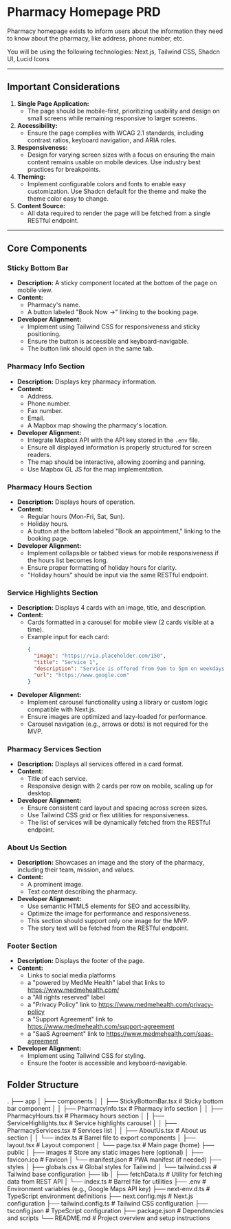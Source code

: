# Pharmacy Homepage PRD

Pharmacy homepage exists to inform users about the information they need to know about the pharmacy, like address, phone number, etc.

You will be using the following technologies: Next.js, Tailwind CSS, Shadcn UI, Lucid Icons

---

## Important Considerations

1. **Single Page Application:**
   - The page should be mobile-first, prioritizing usability and design on small screens while remaining responsive to larger screens.
2. **Accessibility:**
   - Ensure the page complies with WCAG 2.1 standards, including contrast ratios, keyboard navigation, and ARIA roles.
3. **Responsiveness:**
   - Design for varying screen sizes with a focus on ensuring the main content remains usable on mobile devices. Use industry best practices for breakpoints.
4. **Theming:**
   - Implement configurable colors and fonts to enable easy customization. Use Shadcn default for the theme and make the theme color easy to change.
5. **Content Source:**
   - All data required to render the page will be fetched from a single RESTful endpoint.

---

## Core Components

### Sticky Bottom Bar

- **Description:** A sticky component located at the bottom of the page on mobile view.
- **Content:**
  - Pharmacy's name.
  - A button labeled "Book Now ->" linking to the booking page.
- **Developer Alignment:**
  - Implement using Tailwind CSS for responsiveness and sticky positioning.
  - Ensure the button is accessible and keyboard-navigable.
  - The button link should open in the same tab.

### Pharmacy Info Section

- **Description:** Displays key pharmacy information.
- **Content:**
  - Address.
  - Phone number.
  - Fax number.
  - Email.
  - A Mapbox map showing the pharmacy's location.
- **Developer Alignment:**
  - Integrate Mapbox API with the API key stored in the `.env` file.
  - Ensure all displayed information is properly structured for screen readers.
  - The map should be interactive, allowing zooming and panning.
  - Use Mapbox GL JS for the map implementation.

### Pharmacy Hours Section

- **Description:** Displays hours of operation.
- **Content:**
  - Regular hours (Mon-Fri, Sat, Sun).
  - Holiday hours.
  - A button at the bottom labeled "Book an appointment," linking to the booking page.
- **Developer Alignment:**
  - Implement collapsible or tabbed views for mobile responsiveness if the hours list becomes long.
  - Ensure proper formatting of holiday hours for clarity.
  - "Holiday hours" should be input via the same RESTful endpoint.

### Service Highlights Section

- **Description:** Displays 4 cards with an image, title, and description.
- **Content:**
  - Cards formatted in a carousel for mobile view (2 cards visible at a time).
  - Example input for each card:
    ```json
    {
      "image": "https://via.placeholder.com/150",
      "title": "Service 1",
      "description": "Service is offered from 9am to 5pm on weekdays, if you need to book an appointment, please click the link below.",
      "url": "https://www.google.com"
    }
    ```
- **Developer Alignment:**
  - Implement carousel functionality using a library or custom logic compatible with Next.js.
  - Ensure images are optimized and lazy-loaded for performance.
  - Carousel navigation (e.g., arrows or dots) is not required for the MVP.

### Pharmacy Services Section

- **Description:** Displays all services offered in a card format.
- **Content:**
  - Title of each service.
  - Responsive design with 2 cards per row on mobile, scaling up for desktop.
- **Developer Alignment:**
  - Ensure consistent card layout and spacing across screen sizes.
  - Use Tailwind CSS grid or flex utilities for responsiveness.
  - The list of services will be dynamically fetched from the RESTful endpoint.

### About Us Section

- **Description:** Showcases an image and the story of the pharmacy, including their team, mission, and values.
- **Content:**
  - A prominent image.
  - Text content describing the pharmacy.
- **Developer Alignment:**
  - Use semantic HTML5 elements for SEO and accessibility.
  - Optimize the image for performance and responsiveness.
  - This section should support only one image for the MVP.
  - The story text will be fetched from the RESTful endpoint.

### Footer Section

- **Description:** Displays the footer of the page.
- **Content:**
  - Links to social media platforms
  - a "powered by MedMe Health" label that links to https://www.medmehealth.com/
  - a "All rights reserved" label
  - a "Privacy Policy" link to https://www.medmehealth.com/privacy-policy
  - a "Support Agreement" link to https://www.medmehealth.com/support-agreement
  - a "SaaS Agreement" link to https://www.medmehealth.com/saas-agreement
- **Developer Alignment:**
  - Implement using Tailwind CSS for styling.
  - Ensure the footer is accessible and keyboard-navigable.

## Folder Structure

.
├── app
│ ├── components
│ │ ├── StickyBottomBar.tsx # Sticky bottom bar component
│ │ ├── PharmacyInfo.tsx # Pharmacy info section
│ │ ├── PharmacyHours.tsx # Pharmacy hours section
│ │ ├── ServiceHighlights.tsx # Service highlights carousel
│ │ ├── PharmacyServices.tsx # Services list
│ │ ├── AboutUs.tsx # About us section
│ │ └── index.ts # Barrel file to export components
│ ├── layout.tsx # Layout component
│ └── page.tsx # Main page (home)
├── public
│ ├── images # Store any static images here (optional)
│ ├── favicon.ico # Favicon
│ └── manifest.json # PWA manifest (if needed)
├── styles
│ ├── globals.css # Global styles for Tailwind
│ └── tailwind.css # Tailwind base configuration
├── lib
│ ├── fetchData.ts # Utility for fetching data from REST API
│ └── index.ts # Barrel file for utilities
├── .env # Environment variables (e.g., Google Maps API key)
├── next-env.d.ts # TypeScript environment definitions
├── next.config.mjs # Next.js configuration
├── tailwind.config.ts # Tailwind CSS configuration
├── tsconfig.json # TypeScript configuration
├── package.json # Dependencies and scripts
└── README.md # Project overview and setup instructions
